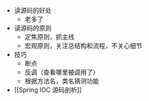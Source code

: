 - 读源码的好处
	- 老多了
- 读源码的原则
	- 定焦原则，抓主线
	- 宏观原则，关注总结构和流程，不关心细节
- 技巧
	- 断点
	- 反调（查看哪里被调用了）
	- 根据方法名，类名猜测功能
- [[Spring IOC 源码剖析]]